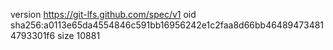 version https://git-lfs.github.com/spec/v1
oid sha256:a0113e65da4554846c591bb16956242e1c2faa8d66bb464894734814793301f6
size 10881
